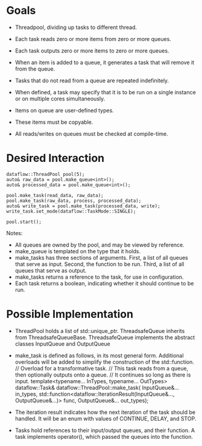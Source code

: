 Goals
=====

- Threadpool, dividing up tasks to different thread.
- Each task reads zero or more items from zero or more queues.
- Each task outputs zero or more items to zero or more queues.
- When an item is added to a queue, it generates a task that will remove it from the queue.
- Tasks that do not read from a queue are repeated indefinitely.
- When defined, a task may specify that it is to be run on a single instance
   or on multiple cores simultaneously.

- Items on queue are user-defined types.
- These items must be copyable.
- All reads/writes on queues must be checked at compile-time.




Desired Interaction
===================
```
dataflow::ThreadPool pool(5);
auto& raw_data = pool.make_queue<int>();
auto& processed_data = pool.make_queue<int>();

pool.make_task(read_data, raw_data);
pool.make_task(raw_data, process, processed_data);
auto& write_task = pool.make_task(processed_data, write);
write_task.set_mode(dataflow::TaskMode::SINGLE);

pool.start();
```

Notes:
  - All queues are owned by the pool, and may be viewed by reference.
  - make_queue is templated on the type that it holds.
  - make_tasks has three sections of arguments.
    First, a list of all queues that serve as input.
    Second, the function to be run.
    Third, a list of all queues that serve as output.
  - make_tasks returns a reference to the task, for use in configuration.
  - Each task returns a boolean, indicating whether it should continue to be run.



Possible Implementation
=======================

- ThreadPool holds a list of std::unique_ptr<ThreadsafeQueueBase>.
  ThreadsafeQueue<T> inherits from ThreadsafeQueueBase.
  ThreadsafeQueue<T> implements the abstract classes InputQueue<T> and OutputQueue<T>
- make_task is defined as follows, in its most general form.
  Additional overloads will be added to simplify the construction of the std::function.
// Overload for a transformative task.
// This task reads from a queue, then optionally outputs onto a queue.
// It continues so long as there is input.
template<typename... InTypes, typename... OutTypes>
dataflow::Task& dataflow::ThreadPool::make_task(
  InputQueue<InTypes>&... in_types,
  std::function<dataflow::IterationResult(InputQueue<InTypes>&..., OutputQueue<OutTypes>&...)> func,
  OutputQueue<OutTypes>&... out_types);

- The iteration result indicates how the next iteration of the task should be handled.
  It will be an enum with values of CONTINUE, DELAY, and STOP.

- Tasks hold references to their input/output queues, and their function.
  A task implements operator(), which passed the queues into the function.
